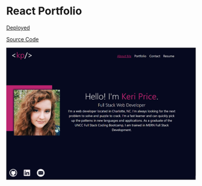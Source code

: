 # React Portfolio

[Deployed](https://fathomless-reaches-59225.herokuapp.com/)

[Source Code](https://github.com/kerilp/react-portfolio)

![Screenshot](./src/assets/screenshot.png)
